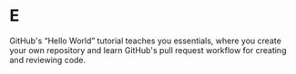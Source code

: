 # E
GitHub's “Hello World” tutorial teaches you essentials, where you create your own repository and learn GitHub's pull request workflow for creating and reviewing code.
